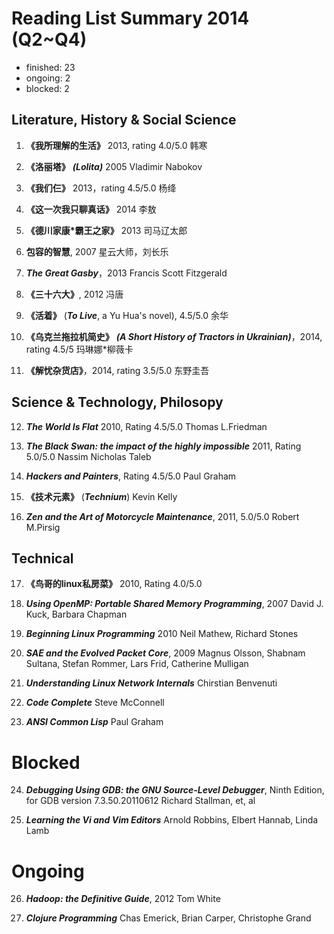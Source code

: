 Reading List Summary 2014 (Q2~Q4)
========================

* finished: 23
* ongoing: 2
* blocked: 2

## Literature, History & Social Science
1. **《我所理解的生活》** 2013, rating 4.0/5.0  韩寒

2. **《洛丽塔》** ***(Lolita)*** 2005 Vladimir Nabokov

3. **《我们仨》** 2013，rating 4.5/5.0 杨绛

4. **《这一次我只聊真话》** 2014 李敖

5. **《德川家康*霸王之家》** 2013 司马辽太郎 <br/>

6. **包容的智慧**, 2007 星云大师，刘长乐

7. ***The Great Gasby***，2013 Francis Scott Fitzgerald

8. **《三十六大》**, 2012 冯唐

9. **《活着》** (***To Live***, a Yu Hua's novel), 4.5/5.0 余华 <br/>

10. **《乌克兰拖拉机简史》** ***(A Short History of Tractors in Ukrainian)***，2014, rating 4.5/5 玛琳娜*柳薇卡<br/>

11. **《解忧杂货店》**，2014, rating 3.5/5.0 东野圭吾 <br/>

## Science & Technology, Philosopy
12. ***The World Is Flat*** 2010, Rating 4.5/5.0 Thomas L.Friedman

13. ***The Black Swan: the impact of the highly impossible*** 2011, Rating 5.0/5.0 Nassim Nicholas Taleb <br/>

14. ***Hackers and Painters***, Rating 4.5/5.0 Paul Graham

15. **《技术元素》** (***Technium***) Kevin Kelly

16. ***Zen and the Art of Motorcycle Maintenance***, 2011, 5.0/5.0 Robert M.Pirsig <br/>

## Technical
17. **《鸟哥的linux私房菜》** 2010, Rating 4.0/5.0 <br/>

18. ***Using OpenMP: Portable Shared Memory Programming***, 2007 David J. Kuck, Barbara Chapman

19. ***Beginning Linux Programming*** 2010 Neil Mathew, Richard Stones

20. ***SAE and the Evolved Packet Core***, 2009 Magnus Olsson, Shabnam Sultana, Stefan Rommer, Lars Frid, Catherine Mulligan

21. ***Understanding Linux Network Internals*** Chirstian Benvenuti

22. ***Code Complete*** Steve McConnell

23. ***ANSI Common Lisp*** Paul Graham

# Blocked
24. ***Debugging Using GDB: the GNU Source-Level Debugger***, Ninth Edition, for GDB version 7.3.50.20110612 Richard Stallman, et, al

25. ***Learning the Vi and Vim Editors*** Arnold Robbins, Elbert Hannab, Linda Lamb

# Ongoing
26. ***Hadoop: the Definitive Guide***, 2012 Tom White

27. ***Clojure Programming*** Chas Emerick, Brian Carper, Christophe Grand
